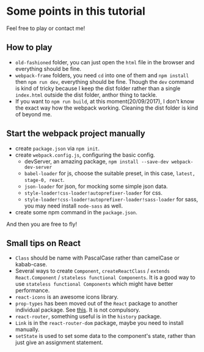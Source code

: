 # Some points in this tutorial
Feel free to play or contact me!

## How to play
* `old-fashioned` folder, you can just open the `html` file in the browser and everything should be fine.
* `webpack-frame` folders, you need `cd` into one of them and `npm install` then `npm run dev`, everything should be fine. Though the `dev` command is kind of tricky because I keep the dist folder rather than a single `index.html` outside the dist folder, anthor thing to tackle.
* If you want to `npm run build`, at this moment(20/09/2017), I don't know the exact way how the webpack working. Cleaning the dist folder is kind of beyond me.

## Start the webpack project manually
* create `package.json` via `npm init`.
* create `webpack.config.js`, configuring the basic config.
    * devServer, an amazing package, `npm install --save-dev webpack-dev-server`
    * `babel-loader` for js, choose the suitable preset, in this case, `latest, stage-0, react`.
    * `json-loader` for json, for mocking some simple json data.
    * `style-loader!css-loader!autoprefixer-loader` for css.
    * `style-loader!css-loader!autoprefixer-loader!sass-loader` for sass, you may need install `node-sass` as well.
* create some npm command in the `package.json`.

And then you are free to fly!

## Small tips on React
* `Class` should be name with PascalCase rather than camelCase or kabab-case.
* Several ways to create `Component`, `createReactClass` /  `extends React.Component` / `stateless functional Components`. It is a good way to use `stateless functional Components` which might have better performance.
* `react-icons` is an awesome icons library. 
* `prop-types` has been moved out of the `React` package to another individual package. See [this](https://github.com/facebook/prop-types#prop-types). It is not compulsory.
* `react-router`, something useful is in the `history` package.
* `Link` is in the `react-router-dom` package, maybe you need to install manually.
* `setState` is used to set some data to the component's state, rather than just give an assignment statement.
